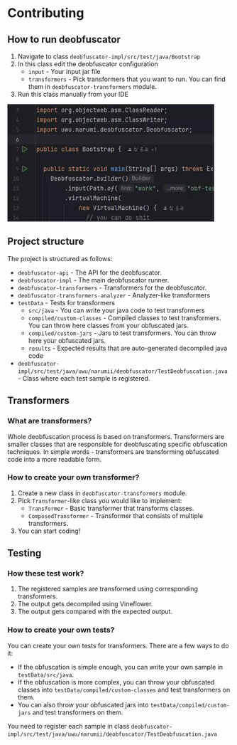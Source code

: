 # Contributing

## How to run deobfuscator
1. Navigate to class `deobfuscator-impl/src/test/java/Bootstrap`
2. In this class edit the deobfuscator configuration
    - `input` - Your input jar file
    - `transformers` - Pick transformers that you want to run. You can find them in `deobfuscator-transformers` module.
3. Run this class manually from your IDE

![tak](./assets/run-deobfuscator.gif)

## Project structure
The project is structured as follows:
- `deobfuscator-api` - The API for the deobfuscator.
- `deobfuscator-impl` - The main deobfuscator runner.
- `deobfuscator-transformers` - Transformers for the deobfuscator.
- `deobfuscator-transformers-analyzer` - Analyzer-like transformers
- `testData` - Tests for transformers
  - `src/java` - You can write your java code to test transformers
  - `compiled/custom-classes` - Compiled classes to test transformers. You can throw here classes from your obfuscated jars.
  - `compiled/custom-jars` - Jars to test transformers. You can throw here your obfuscated jars.
  - `results` - Expected results that are auto-generated decompiled java code
- `deobfuscator-impl/src/test/java/uwu/narumii/deobfuscator/TestDeobfuscation.java` - Class where each test sample is registered.

## Transformers
### What are transformers?
Whole deobfuscation process is based on transformers. Transformers are smaller classes that are responsible for deobfuscating specific obfuscation techniques. In simple words - transformers are transforming obfuscated code into a more readable form.

### How to create your own transformer?
1. Create a new class in `deobfuscator-transformers` module.
2. Pick `Transformer`-like class you would like to implement:
    - `Transformer` - Basic transformer that transforms classes.
    - `ComposedTransformer` - Transformer that consists of multiple transformers.
3. You can start coding!

## Testing
### How these test work?
1. The registered samples are transformed using corresponding transformers.
2. The output gets decompiled using Vineflower.
3. The output gets compared with the expected output.

### How to create your own tests?
You can create your own tests for transformers. There are a few ways to do it:
- If the obfuscation is simple enough, you can write your own sample in `testData/src/java`.
- If the obfuscation is more complex, you can throw your obfuscated classes into `testData/compiled/custom-classes` and test transformers on them.
- You can also throw your obfuscated jars into `testData/compiled/custom-jars` and test transformers on them.

You need to register each sample in class `deobfuscator-impl/src/test/java/uwu/narumii/deobfuscator/TestDeobfuscation.java`

